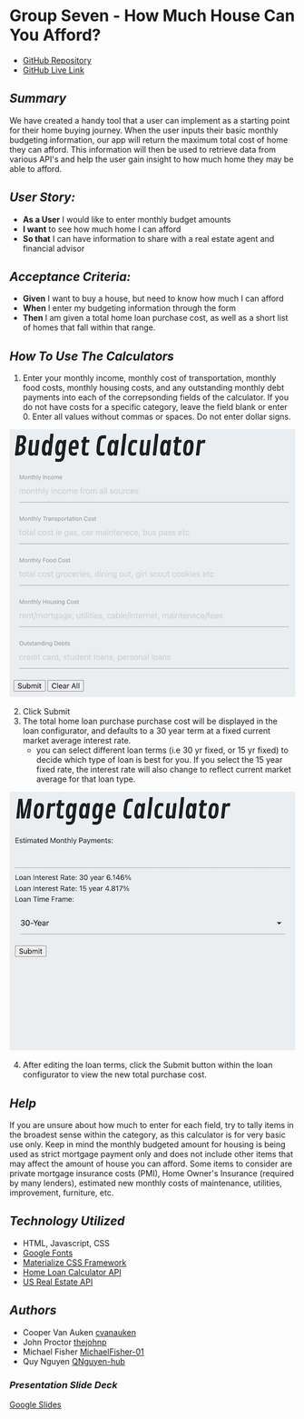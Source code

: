 
# **Group Seven - How Much House Can You Afford?**

- [GitHub Repository](https://github.com/MichaelFisher-01/Budget-Group-Project.git)
- [GitHub Live Link](https://michaelfisher-01.github.io/Budget-Group-Project/)

## *Summary* 
We have created a handy tool that a user can implement as a starting point for their home buying journey. When the user inputs their basic monthly budgeting information, our app will return the maximum total cost of home they can afford. This information will then be used to retrieve data from various API's and help the user gain insight to how much home they may be able to afford.

## *User Story:*
- **As a User** I would like to enter monthly budget amounts
- **I want** to see how much home I can afford
- **So that** I can have information to share with a real estate agent and financial advisor 

## *Acceptance Criteria:*
- **Given** I want to buy a house, but need to know how much I can afford   
- **When** I enter my budgeting information through the form
- **Then** I am given a total home loan purchase cost, as well as a short list of homes that fall within that range.

## *How To Use The Calculators*
1. Enter your monthly income, monthly cost of transportation, monthly food costs, monthly housing costs, and any outstanding monthly debt payments into each of the correpsonding fields of the calculator. If you do not have costs for a specific category, leave the field blank or enter 0. Enter all values without commas or spaces. Do not enter dollar signs.
<!-- insert screen shot of calculator once style has been set -->
<p align= "center"><img src="./BudgetCalculatorImage.jpg"></p>

2. Click Submit
3. The total home loan purchase purchase cost will be displayed in the loan configurator, and defaults to a 30 year term at a fixed current market average interest rate. 
    - you can select different loan terms (i.e 30 yr fixed, or 15 yr fixed) to decide which type of loan is best for you. If you select the 15 year fixed rate, the interest rate will also change to reflect current market average for that loan type.
<p align= "center"><img src="./MortgageCalculatorImage.jpg"></p>

4. After editing the loan terms, click the Submit button within the loan configurator to view the new total purchase cost.

## *Help*
If you are unsure about how much to enter for each field, try to tally items in the broadest sense within the category, as this calculator is for very basic use only. Keep in mind the monthly budgeted amount for housing is being used as strict mortgage payment only and does not include other items that may affect the amount of house you can afford. Some items to consider are private mortgage insurance costs (PMI), Home Owner's Insurance (required by many lenders), estimated new monthly costs of maintenance, utilities, improvement, furniture, etc.

## *Technology Utilized*
- HTML, Javascript, CSS
- [Google Fonts](https://fonts.google.com/)
- [Materialize CSS Framework](https://materializecss.com/)
- [Home Loan Calculator API](https://rapidapi.com/yawintutor-KiiM8KV90r/api/yawin-calculator/)
- [US Real Estate API](https://rapidapi.com/datascraper/api/us-real-estate/)

## *Authors*
- Cooper Van Auken [cvanauken](https://github.com/cvanauken)
- John Proctor [thejohnp](https://github.com/thejohnp)
- Michael Fisher [MichaelFisher-01](https://github.com/MichaelFisher-01)
- Quy Nguyen [QNguyen-hub](https://github.com/QNguyen-hub)

### *Presentation Slide Deck*
[Google Slides](link)
